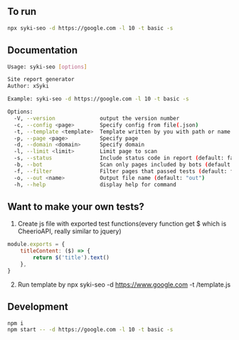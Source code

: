 ## To run

```bash
npx syki-seo -d https://google.com -l 10 -t basic -s
```

## Documentation

```bash
Usage: syki-seo [options]

Site report generator
Author: xSyki

Example: syki-seo -d https://google.com -l 10 -t basic -s

Options:
  -V, --version              output the version number
  -c, --config <page>        Specify config from file(.json)
  -t, --template <template>  Template written by you with path or name defined earlier. (default: "basic")
  -p, --page <page>          Specify page
  -d, --domain <domain>      Specify domain
  -l, --limit <limit>        Limit page to scan
  -s, --status               Include status code in report (default: false)
  -b, --bot                  Scan only pages included by bots (default: false)
  -f, --filter               Filter pages that passed tests (default: false)
  -o, --out <name>           Output file name (default: "out")
  -h, --help                 display help for command
```

## Want to make your own tests?

1. Create js file with exported test functions(every function get $ which is CheerioAPI, really similar to jquery)

```js
module.exports = {
    titleContent: ($) => {
        return $('title').text()
    },
}
```

2. Run template by npx syki-seo -d https://www.google.com -t /template.js

## Development

```bash
npm i
npm start -- -d https://google.com -l 10 -t basic -s
```
